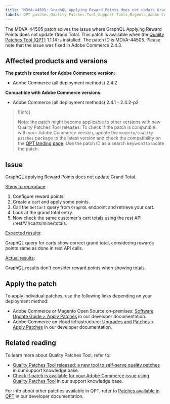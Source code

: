 ```yaml
---
title: "MDVA-44505: GraphQL Applying Reward Points does not update Grand Total"
labels: QPT patches,Quality Patches Tool,Support Tools,Magento,Adobe Commerce,cloud infrastructure,on-premises,QPT 1.1.14,GraphQL,Reward Points,update,Grand Total,2.4.1,2.4.1-p1,2.4.2,2.4.2-p1,2.4.2-p2
---
```


The MDVA-44505 patch solves the issue where GraphQL Applying Reward Points does not update Grand Total. This patch is available when the [Quality Patches Tool (QPT)](https://support.magento.com/hc/en-us/articles/360047139492) 1.1.14 is installed. The patch ID is MDVA-44505. Please note that the issue was fixed in Adobe Commerce 2.4.3.

## Affected products and versions

**The patch is created for Adobe Commerce version:**

* Adobe Commerce (all deployment methods) 2.4.2

**Compatible with Adobe Commerce versions:**

* Adobe Commerce (all deployment methods) 2.4.1 - 2.4.2-p2

>![info]
>
>Note: the patch might become applicable to other versions with new Quality Patches Tool releases. To check if the patch is compatible with your Adobe Commerce version, update the `magento/quality-patches` package to the latest version and check the compatibility on the [QPT landing page](https://devdocs.magento.com/quality-patches/tool.html#patch-grid). Use the patch ID as a search keyword to locate the patch.

## Issue

GraphQL applying Reward Points does not update Grand Total.

<ins>Steps to reproduce</ins>:

1. Configure reward points.
1. Create a cart and apply some points.
1. Call the `GetCart` query from `GraphQL` endpoint and retrieve your cart.
1. Look at the grand total entry.
1. Now check the same customer's cart totals using the rest API /rest/V1/carts/mine/totals.

<ins>Expected results</ins>:

GraphQL query for carts show correct grand total, considering rewards points same as done in rest API calls.

<ins>Actual results</ins>:

GraphQL results don't consider reward points when showing totals.

## Apply the patch

To apply individual patches, use the following links depending on your deployment method:

* Adobe Commerce or Magento Open Source on-premises: [Software Update Guide > Apply Patches](https://devdocs.magento.com/guides/v2.4/comp-mgr/patching/mqp.html) in our developer documentation.
* Adobe Commerce on cloud infrastructure: [Upgrades and Patches > Apply Patches](https://devdocs.magento.com/cloud/project/project-patch.html) in our developer documentation.

## Related reading

To learn more about Quality Patches Tool, refer to:

* [Quality Patches Tool released: a new tool to self-serve quality patches](https://support.magento.com/hc/en-us/articles/360047139492) in our support knowledge base.
* [Check if patch is available for your Adobe Commerce issue using Quality Patches Tool](https://support.magento.com/hc/en-us/articles/360047125252) in our support knowledge base.

For info about other patches available in QPT, refer to [Patches available in QPT](https://devdocs.magento.com/quality-patches/tool.html#patch-grid) in our developer documentation.
